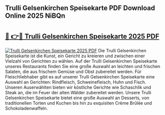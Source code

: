 ## Trulli Gelsenkirchen Speisekarte PDF Download Online 2025 NiBQn

# <h2><a href="http://gcckf9i.nevu.top/?p=Trulli+Gelsenkirchen+Speisekarte">🔗 👉🔴 Trulli Gelsenkirchen Speisekarte 2025 PDF</a></h2>

[![Trulli Gelsenkirchen Speisekarte 2025 PDF](https://i.imgur.com/dBaPXMq.png)](http://gcckf9i.nevu.top/?p=Trulli+Gelsenkirchen+Speisekarte)
Die Trulli Gelsenkirchen Speisekarte ist die Kunst, ein Gericht zu kreieren und zwischen einer Vielzahl von Gerichten zu wählen. Auf der Trulli Gelsenkirchen Speisekarte unseres Restaurants finden Sie eine große Auswahl an leichten und frischen Salaten, die aus frischem Gemüse und Obst zubereitet werden. Für Fleischliebhaber gibt es auf unserer Trulli Gelsenkirchen Speisekarte eine Auswahl an Gerichten: Rindfleisch, Schweinefleisch, Huhn und Fisch. Unseren Auserwählten bieten wir köstliche Gerichte wie Schaschlik und Steak an, die im Feuer der alten Wälder zubereitet werden. Unsere Trulli Gelsenkirchen Speisekarte bietet eine große Auswahl an Desserts, von traditionellen Torten und Kuchen bis hin zu exquisiten Crème Brûlée und Schokoladenwaffeln.
